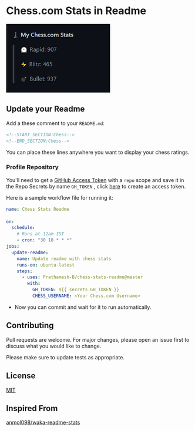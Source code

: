 # Chess.com Stats in Readme

![image](img/example.png "Example")

## Update your Readme

Add a these comment to your `README.md`:

```md
<!--START_SECTION:Chess-->
<!--END_SECTION:Chess-->
```

You can place these lines anywhere you want to display your chess ratings.

### Profile Repository

You'll need to get a [GitHub Access Token](https://docs.github.com/en/actions/configuring-and-managing-workflows/authenticating-with-the-github_token) with a `repo` scope and save it in the Repo Secrets by name `GH_TOKEN` , click [here](https://github.com/settings/tokens) to create an access token.

Here is a sample workflow file for running it:

```yml
name: Chess Stats Readme

on:
  schedule:
    # Runs at 12am IST
    - cron: "30 18 * * *"
jobs:
  update-readme:
    name: Update readme with chess stats
    runs-on: ubuntu-latest
    steps:
      - uses: Prathamesh-B/chess-stats-readme@master
        with:
          GH_TOKEN: ${{ secrets.GH_TOKEN }}
          CHESS_USERNAME: <Your Chess.com Username>
```

- Now you can commit and wait for it to run automatically.

## Contributing

Pull requests are welcome. For major changes, please open an issue first to discuss what you would like to change.

Please make sure to update tests as appropriate.

## License

[MIT](https://choosealicense.com/licenses/mit/)

## Inspired From

[anmol098/waka-readme-stats](https://github.com/anmol098/waka-readme-stats)
